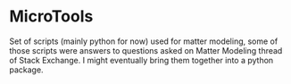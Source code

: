 # MicroTools
Set of scripts (mainly python for now) used for matter modeling, some of those scripts were answers to questions asked on Matter Modeling thread of Stack Exchange. I might eventually bring them together into a python package. 
